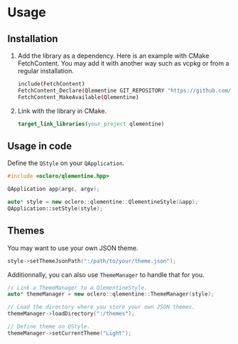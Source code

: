 # Usage

## Installation

1. Add the library as a dependency. Here is an example with CMake FetchContent. You may add it with another way such as vcpkg or from a regular installation.

   ```bash
   include(FetchContent)
   FetchContent_Declare(Qlementine GIT_REPOSITORY "https://github.com/oclero/qlementine.git")
   FetchContent_MakeAvailable(Qlementine)
   ```

2. Link with the library in CMake.

   ```cmake
   target_link_libraries(your_project qlementine)
   ```

## Usage in code

Define the `QStyle` on your `QApplication`.

```c++
#include <oclero/qlementine.hpp>

QApplication app(argc, argv);

auto* style = new oclero::qlementine::QlementineStyle(&app);
QApplication::setStyle(style);
```

## Themes

You may want to use your own JSON theme.

```c++
style->setThemeJsonPath(":/path/to/your/theme.json");
```

Additionnally, you can also use `ThemeManager` to handle that for you.

```c++
// Link a ThemeManager to a QlementineStyle.
auto* themeManager = new oclero::qlementine::ThemeManager(style);

// Load the directory where you store your own JSON themes.
themeManager->loadDirectory(":/themes");

// Define theme on QStyle.
themeManager->setCurrentTheme("Light");
```
